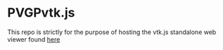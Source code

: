 # PVGPvtk.js
This repo is strictly for the purpose of hosting the vtk.js standalone web viewer found [here](https://kitware.github.io/vtk-js/examples/StandaloneSceneLoader.html)
